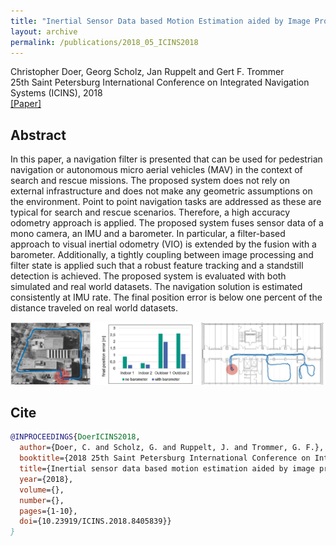```yaml
---
title: "Inertial Sensor Data based Motion Estimation aided by Image Processing and Differential Barometry"
layout: archive
permalink: /publications/2018_05_ICINS2018
---
```


Christopher Doer, Georg Scholz, Jan Ruppelt and Gert F. Trommer   
25th Saint Petersburg International Conference on Integrated Navigation Systems (ICINS), 2018   
[[Paper]](https://ieeexplore.ieee.org/document/8405839)

## Abstract 
In this paper, a navigation filter is presented that can be used for pedestrian navigation or autonomous micro aerial vehicles (MAV) in the context of search and rescue missions. 
The proposed system does not rely on external infrastructure and does not make any geometric assumptions on the environment. 
Point to point navigation tasks are addressed as these are typical for search and rescue scenarios. 
Therefore, a high accuracy odometry approach is applied. 
The proposed system fuses sensor data of a mono camera, an IMU and a barometer. 
In particular, a filter-based approach to visual inertial odometry (VIO) is extended by the fusion with a barometer. 
Additionally, a tightly coupling between image processing and filter state is applied such that a robust feature tracking and a standstill detection is achieved. 
The proposed system is evaluated with both simulated and real world datasets. The navigation solution is estimated consistently at IMU rate. 
The final position error is below one percent of the distance traveled on real world datasets.

![image](../images/publications/teaser_icins2018.png) 

## Cite
~~~bibtex
@INPROCEEDINGS{DoerICINS2018,
  author={Doer, C. and Scholz, G. and Ruppelt, J. and Trommer, G. F.},
  booktitle={2018 25th Saint Petersburg International Conference on Integrated Navigation Systems (ICINS)}, 
  title={Inertial sensor data based motion estimation aided by image processing and differential barometry}, 
  year={2018},
  volume={},
  number={},
  pages={1-10},
  doi={10.23919/ICINS.2018.8405839}}
}
~~~